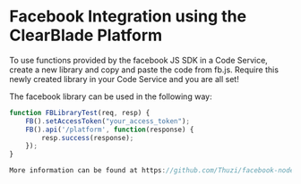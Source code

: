# Facebook Integration using the ClearBlade Platform

To use functions provided by the facebook JS SDK in a Code Service, create a new library and copy and paste the code from fb.js. Require this newly created library in your Code Service and you are all set!

The facebook library can be used in the following way:
```javascript
function FBLibraryTest(req, resp) {
	FB().setAccessToken("your_access_token");
	FB().api('/platform', function(response) {
	    resp.success(response);
	});
}

More information can be found at https://github.com/Thuzi/facebook-node-sdk